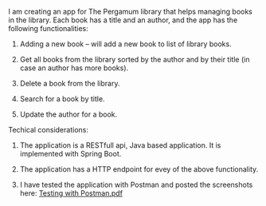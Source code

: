I am creating an app for The Pergamum library that helps managing books in the library. Each book has a title and an author, and the app has the following functionalities:

1.  Adding a new book – will add a new book to list of library books.

2.  Get all books from the library sorted by the author and by their title (in case an author has more books).

3.  Delete a book from the library.

4.  Search for a book by title.

5.  Update the author for a book.

Techical considerations:
1.  The application is a RESTfull api, Java based application. It is implemented with Spring Boot.

2.  The application has a HTTP endpoint for evey of the above functionality.

3.  I have tested the application with Postman and posted the screenshots here: [Testing with Postman.pdf](https://github.com/gBogdan95/PergamumLibrary/files/10974523/Testing.with.Postman.pdf)

